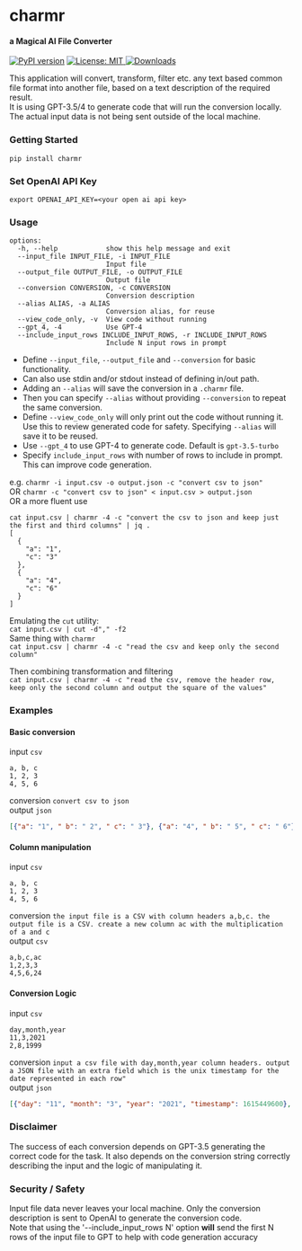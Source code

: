 # charmr
#### a Magical AI File Converter

[![PyPI version](https://badge.fury.io/py/charmr.svg)](https://badge.fury.io/py/charmr)
<a href="https://github.com/harlev/charmr/blob/master/LICENSE">
    <img alt="License: MIT" src="https://img.shields.io/badge/license-MIT-yellow.svg" target="_blank" />
</a>
[![Downloads](https://pepy.tech/badge/charmr)](https://pepy.tech/project/charmr)

This application will convert, transform, filter etc. any text based common file format into another file, based on a text description of the required result.  
It is using GPT-3.5/4 to generate code that will run the conversion locally. The actual input data is not being sent outside of the local machine.

### Getting Started
```commandline
pip install charmr
```

### Set OpenAI API Key
```commandline
export OPENAI_API_KEY=<your open ai api key>
```

### Usage
```options:
options:
  -h, --help            show this help message and exit
  --input_file INPUT_FILE, -i INPUT_FILE
                        Input file
  --output_file OUTPUT_FILE, -o OUTPUT_FILE
                        Output file
  --conversion CONVERSION, -c CONVERSION
                        Conversion description
  --alias ALIAS, -a ALIAS
                        Conversion alias, for reuse
  --view_code_only, -v  View code without running
  --gpt_4, -4           Use GPT-4
  --include_input_rows INCLUDE_INPUT_ROWS, -r INCLUDE_INPUT_ROWS
                        Include N input rows in prompt

  ```

* Define `--input_file`, `--output_file` and `--conversion` for basic functionality.
* Can also use stdin and/or stdout instead of defining in/out path.
* Adding an `--alias` will save the conversion in a `.charmr` file.  
* Then you can specify `--alias` without providing `--conversion` to repeat the same conversion.  
* Define `--view_code_only` will only print out the code without running it. Use this to review generated code for safety. Specifying `--alias` will save it to be reused.
* Use `--gpt_4` to use GPT-4 to generate code. Default is `gpt-3.5-turbo`
* Specify `include_input_rows` with number of rows to include in prompt. This can improve code generation.

e.g. `charmr -i input.csv -o output.json -c "convert csv to json"`  
OR   `charmr -c "convert csv to json" < input.csv > output.json`  
OR a more fluent use
```
cat input.csv | charmr -4 -c "convert the csv to json and keep just the first and third columns" | jq .
[
  {
    "a": "1",
    "c": "3"
  },
  {
    "a": "4",
    "c": "6"
  }
]
```  
Emulating the `cut` utility:  
`cat input.csv | cut -d"," -f2`  
Same thing with `charmr`  
`cat input.csv | charmr -4 -c "read the csv and keep only the second column"`  

Then combining transformation and filtering  
`cat input.csv | charmr -4 -c "read the csv, remove the header row, keep only the second column and output the square of the values"`

### Examples
#### Basic conversion
input `csv`  
```
a, b, c
1, 2, 3
4, 5, 6
```
conversion `convert csv to json`  
output `json`
```json
[{"a": "1", " b": " 2", " c": " 3"}, {"a": "4", " b": " 5", " c": " 6"}]
```

#### Column manipulation
input `csv`  
```
a, b, c
1, 2, 3
4, 5, 6
```
conversion `the input file is a CSV with column headers a,b,c. the output file is a CSV. create a new column ac with the multiplication of a and c`  
output `csv`
```
a,b,c,ac
1,2,3,3
4,5,6,24
```

#### Conversion Logic
input `csv`
```
day,month,year
11,3,2021
2,8,1999
```
conversion `input a csv file with day,month,year column headers. output a JSON file with an extra field which is the unix timestamp for the date represented in each row"`  
output `json`
```json
[{"day": "11", "month": "3", "year": "2021", "timestamp": 1615449600}, {"day": "2", "month": "8", "year": "1999", "timestamp": 933577200}]
```


### Disclaimer
The success of each conversion depends on GPT-3.5 generating the correct code for the task.
It also depends on the conversion string correctly describing the input and the logic of manipulating it.  


### Security / Safety
Input file data never leaves your local machine. Only the conversion description is sent to OpenAI to generate the conversion code.  
Note that using the '--include_input_rows N' option **will** send the first N rows of the input file to GPT to help with code generation accuracy
